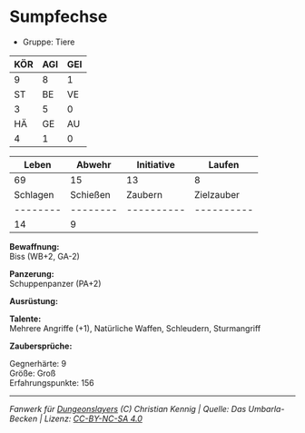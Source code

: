 # Sumpfechse  
- Gruppe: Tiere  

| KÖR | AGI | GEI |  
| --- | --- | --- |  
| 9   | 8   | 1   |
| ST  | BE  | VE  |  
| 3   | 5   | 0   |
| HÄ  | GE  | AU  |  
| 4   | 1   | 0   |


| Leben    | Abwehr   | Initiative | Laufen     |
| -------- | -------- | ---------- | ---------- |
| 69       | 15       | 13         | 8          |
| Schlagen | Schießen | Zaubern    | Zielzauber |
| -------- | -------- | ---------- | ---------- |
| 14       | 9        |            |            |

**Bewaffnung:**  
Biss (WB+2, GA-2)

**Panzerung:**  
Schuppenpanzer (PA+2)

**Ausrüstung:**  


**Talente:**  
Mehrere Angriffe (+1), Natürliche Waffen, Schleudern, Sturmangriff

**Zaubersprüche:**  


Gegnerhärte: 9  
Größe: Groß  
Erfahrungspunkte: 156  



___
*Fanwerk für [Dungeonslayers](https://www.dungeonslayers.net/) (C) Christian Kennig | Quelle: Das Umbarla-Becken | Lizenz: [CC-BY-NC-SA 4.0](https://creativecommons.org/licenses/by-nc-sa/4.0/deed.de)*